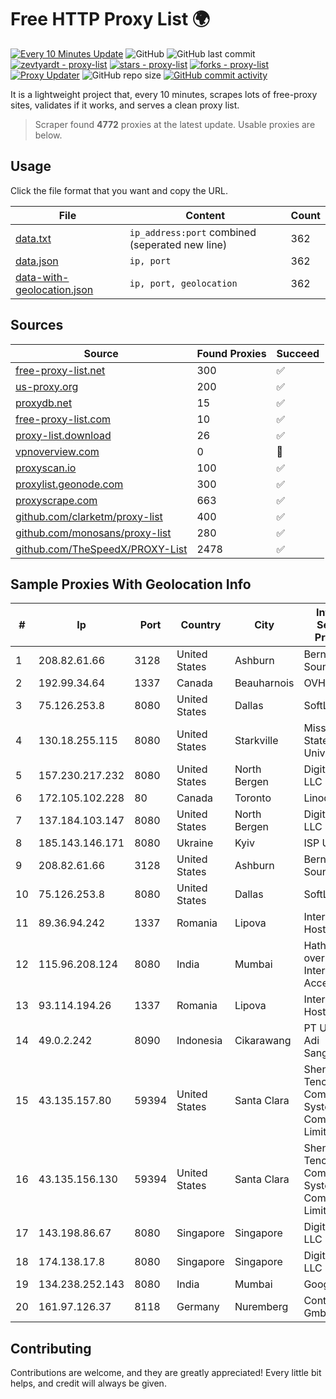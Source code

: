 
# Free HTTP Proxy List 🌍

[![Every 10 Minutes Update](https://github.com/mertguvencli/http-proxy-list/actions/workflows/main.yml/badge.svg?branch=main)](https://github.com/mertguvencli/http-proxy-list/actions/workflows/main.yml)
![GitHub](https://img.shields.io/github/license/mertguvencli/http-proxy-list)
![GitHub last commit](https://img.shields.io/github/last-commit/mertguvencli/http-proxy-list)
[![zevtyardt - proxy-list](https://img.shields.io/static/v1?label=zevtyardt&message=proxy-list&color=blue&logo=github)](https://github.com/zevtyardt/proxy-list "Go to GitHub repo")
[![stars - proxy-list](https://img.shields.io/github/stars/zevtyardt/proxy-list?style=social)](https://github.com/zevtyardt/proxy-list)
[![forks - proxy-list](https://img.shields.io/github/forks/zevtyardt/proxy-list?style=social)](https://github.com/zevtyardt/proxy-list)
[![Proxy Updater](https://github.com/zevtyardt/proxy-list/workflows/Proxy%20Updater/badge.svg)](https://github.com/zevtyardt/proxy-list/actions?query=workflow:"Proxy+Updater")
![GitHub repo size](https://img.shields.io/github/repo-size/zevtyardt/proxy-list)
[![GitHub commit activity](https://img.shields.io/github/commit-activity/m/zevtyardt/proxy-list?logo=commits)](https://github.com/zevtyardt/proxy-list/commits/main)

It is a lightweight project that, every 10 minutes, scrapes lots of free-proxy sites, validates if it works, and serves a clean proxy list.

> Scraper found **4772** proxies at the latest update. Usable proxies are below.

## Usage

Click the file format that you want and copy the URL.

|File|Content|Count|
|----|-------|-----|
|[data.txt](https://raw.githubusercontent.com/mertguvencli/http-proxy-list/main/proxy-list/data.txt)|`ip_address:port` combined (seperated new line)|362|
|[data.json](https://raw.githubusercontent.com/mertguvencli/http-proxy-list/main/proxy-list/data.json)|`ip, port`|362|
|[data-with-geolocation.json](https://raw.githubusercontent.com/mertguvencli/http-proxy-list/main/proxy-list/data-with-geolocation.json)|`ip, port, geolocation`|362|

## Sources

|Source|Found Proxies|Succeed|
|------|-------------|-------|
|[free-proxy-list.net](https://free-proxy-list.net)|300|✅|
|[us-proxy.org](https://www.us-proxy.org)|200|✅|
|[proxydb.net](http://proxydb.net)|15|✅|
|[free-proxy-list.com](https://free-proxy-list.com/?page=&port=&type%5B%5D=http&type%5B%5D=https&up_time=0&search=Search)|10|✅|
|[proxy-list.download](https://www.proxy-list.download/HTTP)|26|✅|
|[vpnoverview.com](https://vpnoverview.com/privacy/anonymous-browsing/free-proxy-servers)|0|🚫|
|[proxyscan.io](https://www.proxyscan.io)|100|✅|
|[proxylist.geonode.com](https://proxylist.geonode.com/api/proxy-list?limit=300&page=1&sort_by=lastChecked&sort_type=desc&protocols=http,https)|300|✅|
|[proxyscrape.com](https://api.proxyscrape.com/v2/?request=displayproxies&protocol=http&timeout=10000&country=all&ssl=all&anonymity=all)|663|✅|
|[github.com/clarketm/proxy-list](https://raw.githubusercontent.com/clarketm/proxy-list/master/proxy-list-raw.txt)|400|✅|
|[github.com/monosans/proxy-list](https://raw.githubusercontent.com/monosans/proxy-list/main/proxies/http.txt)|280|✅|
|[github.com/TheSpeedX/PROXY-List](https://raw.githubusercontent.com/TheSpeedX/PROXY-List/master/http.txt)|2478|✅|


## Sample Proxies With Geolocation Info

|#|Ip|Port|Country|City|Internet Service Provider|
|-|--|----|-------|----|-------------------------|
|1|208.82.61.66|3128|United States|Ashburn|Bernardi Sounds|
|2|192.99.34.64|1337|Canada|Beauharnois|OVH SAS|
|3|75.126.253.8|8080|United States|Dallas|SoftLayer|
|4|130.18.255.115|8080|United States|Starkville|Mississippi State University|
|5|157.230.217.232|8080|United States|North Bergen|DigitalOcean, LLC|
|6|172.105.102.228|80|Canada|Toronto|Linode, LLC|
|7|137.184.103.147|8080|United States|North Bergen|DigitalOcean, LLC|
|8|185.143.146.171|8080|Ukraine|Kyiv|ISP UTELS|
|9|208.82.61.66|3128|United States|Ashburn|Bernardi Sounds|
|10|75.126.253.8|8080|United States|Dallas|SoftLayer|
|11|89.36.94.242|1337|Romania|Lipova|Interkvm Host SRL|
|12|115.96.208.124|8080|India|Mumbai|Hathway IP over Cable Internet Access|
|13|93.114.194.26|1337|Romania|Lipova|Interkvm Host SRL|
|14|49.0.2.242|8090|Indonesia|Cikarawang|PT Usaha Adi Sanggoro|
|15|43.135.157.80|59394|United States|Santa Clara|Shenzhen Tencent Computer Systems Company Limited|
|16|43.135.156.130|59394|United States|Santa Clara|Shenzhen Tencent Computer Systems Company Limited|
|17|143.198.86.67|8080|Singapore|Singapore|DigitalOcean, LLC|
|18|174.138.17.8|8080|Singapore|Singapore|DigitalOcean, LLC|
|19|134.238.252.143|8080|India|Mumbai|Google LLC|
|20|161.97.126.37|8118|Germany|Nuremberg|Contabo GmbH|



## Contributing

Contributions are welcome, and they are greatly appreciated! Every
little bit helps, and credit will always be given.

